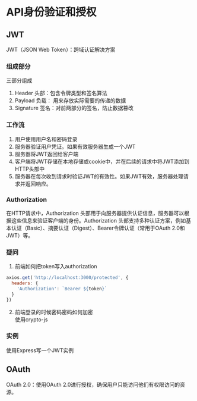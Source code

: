# API身份验证和授权

## JWT
JWT（JSON Web Token）：跨域认证解决方案

### 组成部分
三部分组成  
1. Header 头部：包含令牌类型和签名算法
2. Payload 负载： 用来存放实际需要的传递的数据
3. Signature 签名：对前两部分的签名，防止数据篡改

### 工作流
1. 用户使用用户名和密码登录
2. 服务器验证用户凭证。如果有效服务器生成一个JWT
3. 服务器将JWT返回给客户端
4. 客户端将JWT存储在本地存储或cookie中，并在后续的请求中将JWT添加到HTTP头部中
5. 服务器在每次收到请求时验证JWT的有效性。如果JWT有效，服务器处理请求并返回响应。

### Authorization
在HTTP请求中，Authorization 头部用于向服务器提供认证信息，服务器可以根据这些信息来验证客户端的身份。Authorization 头部支持多种认证方案，例如基本认证（Basic）、摘要认证（Digest）、Bearer令牌认证（常用于OAuth 2.0和JWT）等。

### 疑问
1. 前端如何把token写入authorization
```js
axios.get('http://localhost:3000/protected', {
  headers: {
    'Authorization': `Bearer ${token}`
  }
})
```
2. 前端登录的时候密码密码如何加密  
使用crypto-js  

### 实例
使用Express写一个JWT实例

## OAuth
OAuth 2.0：使用OAuth 2.0进行授权，确保用户只能访问他们有权限访问的资源。

